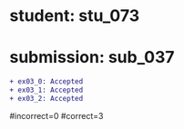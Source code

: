 # student: stu_073
# submission: sub_037

```diff
+ ex03_0: Accepted
+ ex03_1: Accepted
+ ex03_2: Accepted
```
#incorrect=0
#correct=3
